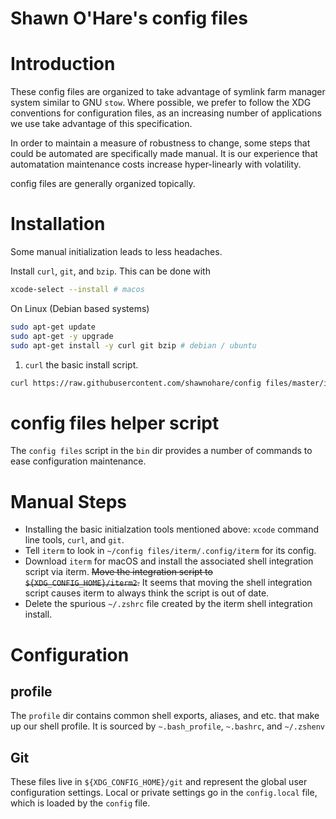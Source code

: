 # Shawn O'Hare's config files

# Introduction

These config files are organized to take advantage of symlink
farm manager system similar to GNU `stow`.  Where possible, we prefer
to follow the XDG conventions for configuration files, as an increasing
number of applications we use take advantage of this specification. 

In order to maintain a measure of robustness to change, some steps that could
be automated are specifically made manual. It is our experience that
automatation maintenance costs increase hyper-linearly with volatility.

config files are generally organized topically.

# Installation

Some manual initialization leads to less headaches.

Install `curl`, `git`, and `bzip`.  This can be done with
```bash
xcode-select --install # macos
```
On Linux (Debian based systems) 

```bash
sudo apt-get update
sudo apt-get -y upgrade 
sudo apt-get install -y curl git bzip # debian / ubuntu
```

1. `curl` the basic install script.
```bash
curl https://raw.githubusercontent.com/shawnohare/config files/master/install | bash
```

# config files helper script

The `config files` script in the `bin` dir provides a number of commands to ease
configuration maintenance.

# Manual Steps

- Installing the basic initialzation tools mentioned above: `xcode` command
  line tools, `curl`, and `git`.
- Tell `iterm` to look in `~/config files/iterm/.config/iterm` for its config.
- Download `iterm` for macOS and install the associated shell integration
  script via iterm.  ~~Move the integration script to `${XDG_CONFIG_HOME}/iterm2`.~~
  It seems that moving the shell integration script causes iterm to always
  think the script is out of date.
- Delete the spurious `~/.zshrc` file created by the iterm shell integration install.

# Configuration

## profile

The `profile` dir contains common shell exports, aliases, and etc. that make
up our shell profile. It is sourced by `~.bash_profile`, `~.bashrc`, and
`~/.zshenv`

## Git

These files live in `${XDG_CONFIG_HOME}/git` and represent the global
user configuration settings.  Local or private settings go in the
`config.local` file, which is loaded by the `config` file.
